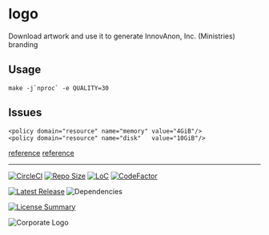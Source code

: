 # logo
Download artwork and use it to generate InnovAnon, Inc. (Ministries) branding

## Usage
	make -j`nproc` -e QUALITY=30

## Issues
	<policy domain="resource" name="memory" value="4GiB"/>
	<policy domain="resource" name="disk"   value="10GiB"/>
[reference](http://www.newbienote.com/2019/07/imagemagick-memory-issue-convert-cache.html)
[reference](https://p-s.co.nz/wordpress/imagemagick-cache-resources-exhausted-resolved/)

----------
[![CircleCI](https://img.shields.io/circleci/build/github/InnovAnon-Inc/logo?color=%23FF1100&logo=InnovAnon%2C%20Inc.&logoColor=%23FF1133&style=plastic)](https://circleci.com/gh/InnovAnon-Inc/logo)
[![Repo Size](https://img.shields.io/github/repo-size/InnovAnon-Inc/logo?color=%23FF1100&logo=InnovAnon%2C%20Inc.&logoColor=%23FF1133&style=plastic)](https://github.com/InnovAnon-Inc/logo)
[![LoC](https://tokei.rs/b1/github/InnovAnon-Inc/logo?category=code)](https://github.com/InnovAnon-Inc/logo)
[![CodeFactor](https://www.codefactor.io/repository/github/InnovAnon-Inc/logo/badge)](https://www.codefactor.io/repository/github/InnovAnon-Inc/logo)

[![Latest Release](https://img.shields.io/github/commits-since/InnovAnon-Inc/logo/latest?color=%23FF1100&include_prereleases&logo=InnovAnon%2C%20Inc.&logoColor=%23FF1133&style=plastic)](https://github.com/InnovAnon-Inc/logo/releases/latest)
![Dependencies](https://img.shields.io/librariesio/github/InnovAnon-Inc/logo?color=%23FF1100&style=plastic)

[![License Summary](https://img.shields.io/github/license/InnovAnon-Inc/logo?color=%23FF1100&label=Free%20Code%20for%20a%20Free%20World%21&logo=InnovAnon%2C%20Inc.&logoColor=%23FF1133&style=plastic)](https://tldrlegal.com/license/unlicense#summary)

![Corporate Logo](https://i.imgur.com/UD8y4Is.gif)

